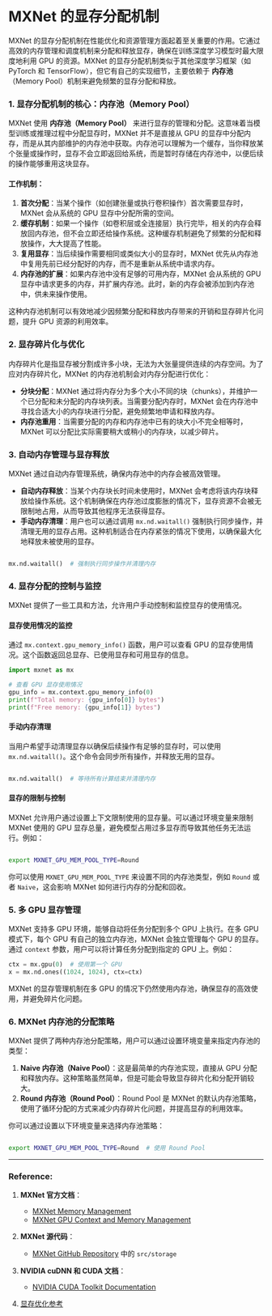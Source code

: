 # MXNet 的显存分配机制

MXNet 的显存分配机制在性能优化和资源管理方面起着至关重要的作用。它通过高效的内存管理和调度机制来分配和释放显存，确保在训练深度学习模型时最大限度地利用 GPU 的资源。MXNet 的显存分配机制类似于其他深度学习框架（如 PyTorch 和 TensorFlow），但它有自己的实现细节，主要依赖于 **内存池**（Memory Pool）机制来避免频繁的显存分配和释放。

### 1. **显存分配机制的核心：内存池（Memory Pool）**

MXNet 使用 **内存池（Memory Pool）** 来进行显存的管理和分配。这意味着当模型训练或推理过程中分配显存时，MXNet 并不是直接从 GPU 的显存中分配内存，而是从其内部维护的内存池中获取。内存池可以理解为一个缓存，当你释放某个张量或操作时，显存不会立即返回给系统，而是暂时存储在内存池中，以便后续的操作能够重用这块显存。

#### **工作机制**：

1. **首次分配**：当某个操作（如创建张量或执行卷积操作）首次需要显存时，MXNet 会从系统的 GPU 显存中分配所需的空间。
2. **缓存机制**：如果一个操作（如卷积层或全连接层）执行完毕，相关的内存会释放回内存池，但不会立即还给操作系统。这种缓存机制避免了频繁的分配和释放操作，大大提高了性能。
3. **复用显存**：当后续操作需要相同或类似大小的显存时，MXNet 优先从内存池中复用先前已经分配好的内存，而不是重新从系统中请求内存。
4. **内存池的扩展**：如果内存池中没有足够的可用内存，MXNet 会从系统的 GPU 显存中请求更多的内存，并扩展内存池。此时，新的内存会被添加到内存池中，供未来操作使用。

这种内存池机制可以有效地减少因频繁分配和释放内存带来的开销和显存碎片化问题，提升 GPU 资源的利用效率。

### 2. **显存碎片化与优化**

内存碎片化是指显存被分割成许多小块，无法为大张量提供连续的内存空间。为了应对内存碎片化，MXNet 的内存池机制会对内存分配进行优化：

* **分块分配**：MXNet 通过将内存分为多个大小不同的块（chunks），并维护一个已分配和未分配的内存块列表。当需要分配内存时，MXNet 会在内存池中寻找合适大小的内存块进行分配，避免频繁地申请和释放内存。
* **内存池重用**：当需要分配的内存和内存池中已有的块大小不完全相等时，MXNet 可以分配比实际需要稍大或稍小的内存块，以减少碎片。

### 3. **自动内存管理与显存释放**

MXNet 通过自动内存管理系统，确保内存池中的内存会被高效管理。

* **自动内存释放**：当某个内存块长时间未使用时，MXNet 会考虑将该内存块释放给操作系统。这个机制确保在内存池过度膨胀的情况下，显存资源不会被无限制地占用，从而导致其他程序无法获得显存。
* **手动内存清理**：用户也可以通过调用 `mx.nd.waitall()` 强制执行同步操作，并清理无用的显存占用。这种机制适合在内存紧张的情况下使用，以确保最大化地释放未被使用的显存。

```python

mx.nd.waitall()  # 强制执行同步操作并清理内存
```

### 4. **显存分配的控制与监控**

MXNet 提供了一些工具和方法，允许用户手动控制和监控显存的使用情况。

#### **显存使用情况的监控**

通过 `mx.context.gpu_memory_info()` 函数，用户可以查看 GPU 的显存使用情况。这个函数返回总显存、已使用显存和可用显存的信息。

```python
import mxnet as mx

# 查看 GPU 显存使用情况
gpu_info = mx.context.gpu_memory_info(0)
print(f"Total memory: {gpu_info[0]} bytes")
print(f"Free memory: {gpu_info[1]} bytes")
```

#### **手动内存清理**

当用户希望手动清理显存以确保后续操作有足够的显存时，可以使用 `mx.nd.waitall()`。这个命令会同步所有操作，并释放无用的显存。

```python

mx.nd.waitall()  # 等待所有计算结束并清理内存
```

#### **显存的限制与控制**

MXNet 允许用户通过设置上下文限制使用的显存量。可以通过环境变量来限制 MXNet 使用的 GPU 显存总量，避免模型占用过多显存而导致其他任务无法运行。例如：

```bash

export MXNET_GPU_MEM_POOL_TYPE=Round
```

你可以使用 `MXNET_GPU_MEM_POOL_TYPE` 来设置不同的内存池类型，例如 `Round` 或者 `Naive`，这会影响 MXNet 如何进行内存的分配和回收。

### 5. **多 GPU 显存管理**

MXNet 支持多 GPU 环境，能够自动将任务分配到多个 GPU 上执行。在多 GPU 模式下，每个 GPU 有自己的独立内存池，MXNet 会独立管理每个 GPU 的显存。通过 `context` 参数，用户可以将计算任务分配到指定的 GPU 上。例如：

```python
ctx = mx.gpu(0)  # 使用第一个 GPU
x = mx.nd.ones((1024, 1024), ctx=ctx)
```

MXNet 的显存管理机制在多 GPU 的情况下仍然使用内存池，确保显存的高效使用，并避免碎片化问题。

### 6. **MXNet 内存池的分配策略**

MXNet 提供了两种内存池分配策略，用户可以通过设置环境变量来指定内存池的类型：

1. **Naive 内存池（Naive Pool）**：这是最简单的内存池实现，直接从 GPU 分配和释放内存。这种策略虽然简单，但是可能会导致显存碎片化和分配开销较大。
2. **Round 内存池（Round Pool）**：Round Pool 是 MXNet 的默认内存池策略，使用了循环分配的方式来减少内存碎片化问题，并提高显存的利用效率。

你可以通过设置以下环境变量来选择内存池策略：

```bash

export MXNET_GPU_MEM_POOL_TYPE=Round  # 使用 Round Pool
```

---
### **Reference:**

1. **MXNet 官方文档**：
   * [MXNet Memory Management](https://mxnet.apache.org/versions/master/faq/memory.html) 
   * [MXNet GPU Context and Memory Management](https://mxnet.apache.org/versions/master/faq/gpu_support.html) 
2. **MXNet 源代码**：
   * [MXNet GitHub Repository](https://github.com/apache/incubator-mxnet) 中的 `src/storage` 
3. **NVIDIA cuDNN 和 CUDA 文档**：
   * [NVIDIA CUDA Toolkit Documentation](https://docs.nvidia.com/cuda/cuda-toolkit-release-notes/index.html)

4. [显存优化参考](https://blog.csdn.net/imliutao2/article/details/81633470)